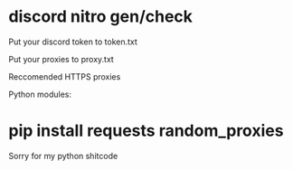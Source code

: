 # discord nitro gen/check
Put your discord token to token.txt


Put your proxies to proxy.txt

Reccomended HTTPS proxies


Python modules:
# pip install requests random_proxies




Sorry for my python shitcode
